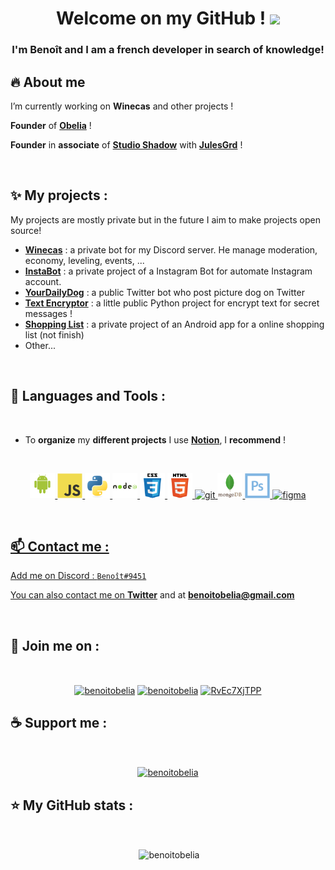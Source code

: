 <h1 align="center">Welcome on my GitHub ! <img src="https://raw.githubusercontent.com/BenoitObelia/BenoitObelia/main/wave.gif" width="30px"></h1>
<h3 align="center">I'm Benoît and I am a french developer in search of knowledge!</h3>

## 🔥 About me

I’m currently working on **Winecas** and other projects !

**Founder** of [**Obelia**](https://discord.gg/RvEc7XjTPP) !

**Founder** in **associate** of [**Studio Shadow**](https://github.com/Studio-Shadow) with [**JulesGrd**](https://github.com/JulesGrd) !

</br>

## ✨ My projects :

My projects are mostly private but in the future I aim to make projects open source!

- [**Winecas**](https://discord.gg/RvEc7XjTPP) : a private bot for my Discord server. He manage moderation, economy, leveling, events, ...
- [**InstaBot**](https://github.com/Studio-Shadow) : a private project of a Instagram Bot for automate Instagram account.
- [**YourDailyDog**](https://github.com/BenoitObelia/Twitter-Dog-Bot) : a public Twitter bot who post picture dog on Twitter
- [**Text Encryptor**](https://github.com/BenoitObelia/Text-Encryptor) : a little public Python project for encrypt text for secret messages !
- [**Shopping List**](https://github.com/BenoitObelia/) : a private project of an Android app for a online shopping list (not finish)
- Other...

</br>

## 🔧 Languages and Tools :

</br>

- To **organize** my **different projects** I use [**Notion**](https://notion.so), I **recommend** !

</br>

<p align="center">
<a href="https://developer.android.com" target="_blank"> <img src="https://raw.githubusercontent.com/devicons/devicon/master/icons/android/android-original-wordmark.svg" alt="android" width="40" height="40"/> <a href="https://developer.mozilla.org/en-US/docs/Web/JavaScript" target="_blank"> <img src="https://raw.githubusercontent.com/devicons/devicon/master/icons/javascript/javascript-original.svg" alt="javascript" width="40" height="40"/> <a href="https://www.python.org" target="_blank"> <img src="https://raw.githubusercontent.com/devicons/devicon/master/icons/python/python-original.svg" alt="python" width="40" height="40"/> <a href="https://nodejs.org" target="_blank"> <img src="https://raw.githubusercontent.com/devicons/devicon/master/icons/nodejs/nodejs-original-wordmark.svg" alt="nodejs" width="40" height="40"/> <a href="https://www.w3schools.com/css/" target="_blank"> <img src="https://raw.githubusercontent.com/devicons/devicon/master/icons/css3/css3-original-wordmark.svg" alt="css3" width="40" height="40"/> </a> <a href="https://www.w3.org/html/" target="_blank"> <img src="https://raw.githubusercontent.com/devicons/devicon/master/icons/html5/html5-original-wordmark.svg" alt="html5" width="40" height="40"/> <a href="https://git-scm.com/" target="_blank"> <img src="https://www.vectorlogo.zone/logos/git-scm/git-scm-icon.svg" alt="git" width="40" height="40"/> <a href="https://www.mongodb.com/" target="_blank"> <img src="https://raw.githubusercontent.com/devicons/devicon/master/icons/mongodb/mongodb-original-wordmark.svg" alt="mongodb" width="40" height="40"/> <img src="https://raw.githubusercontent.com/devicons/devicon/master/icons/photoshop/photoshop-line.svg" alt="photoshop" width="40" height="40"/> <a href="https://www.figma.com/" target="_blank"> <img src="https://www.vectorlogo.zone/logos/figma/figma-icon.svg" alt="figma" width="40" height="40"/> <a href="https://www.photoshop.com/en" target="_blank">
</p>
  
</br>

## 📫 Contact me :

Add me on Discord : `Benoît#9451`

You can also contact me on [**Twitter**](https://twitter.com/BenoitObelia) and at **benoitobelia@gmail.com**


</br>

## 🎀 Join me on :
  
</br>

<p align="center">
<a href="https://twitter.com/benoitobelia" target="blank"><img align="center" src="https://raw.githubusercontent.com/rahuldkjain/github-profile-readme-generator/master/src/images/icons/Social/twitter.svg" alt="benoitobelia" height="30" width="40" /></a>
<a href="https://instagram.com/benoitobelia" target="blank"><img align="center" src="https://raw.githubusercontent.com/rahuldkjain/github-profile-readme-generator/master/src/images/icons/Social/instagram.svg" alt="benoitobelia" height="30" width="40" /></a>
<a href="https://discord.gg/RvEc7XjTPP" target="blank"><img align="center" src="https://raw.githubusercontent.com/rahuldkjain/github-profile-readme-generator/master/src/images/icons/Social/discord.svg" alt="RvEc7XjTPP" height="30" width="40" /></a>
</p>

## ☕ Support me :

</br>

<p align="center"><a href="https://www.buymeacoffee.com/benoitobelia"> <img align="center" src="https://cdn.buymeacoffee.com/buttons/v2/default-yellow.png" height="50" width="210" alt="benoitobelia" /></a></p>


## ⭐ My GitHub stats :

</br>

<p align="center">&nbsp;<img align="center" src="https://github-readme-stats.vercel.app/api?username=benoitobelia&show_icons=true&locale=en" alt="benoitobelia" /></p>

